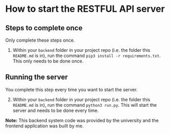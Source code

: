 # How to start the RESTFUL API server

## Steps to complete once

Only complete these steps once.

1. Within your `backend` folder in your project repo (i.e. the folder this `README.md` is in), run the command `pip3 install -r requirements.txt`. This only needs to be done once.

## Running the server

You complete this step every time you want to start the server.

2. Within your `backend` folder in your project repo (i.e. the folder this `README.md` is in), run the command `python3 run.py`. This will start the server and needs to be done every time.

**Note:** This backend system code was provided by the university and the frontend application was built by me.

